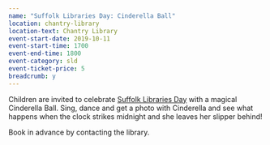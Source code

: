 ```yaml
---
name: "Suffolk Libraries Day: Cinderella Ball"
location: chantry-library
location-text: Chantry Library
event-start-date: 2019-10-11
event-start-time: 1700
event-end-time: 1800
event-category: sld
event-ticket-price: 5
breadcrumb: y
---
```


Children are invited to celebrate [Suffolk Libraries Day](/suffolk-libraries-day/) with a magical Cinderella Ball. Sing, dance and get a photo with Cinderella and see what happens when the clock strikes midnight and she leaves her slipper behind!

Book in advance by contacting the library.
